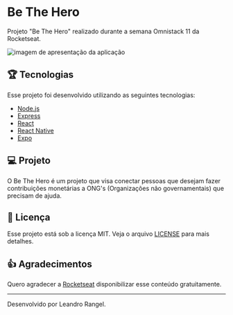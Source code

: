 # Be The Hero
Projeto "Be The Hero" realizado durante a semana Omnistack 11 da Rocketseat.

<img alt="imagem de apresentação da aplicação" 
src="https://user-images.githubusercontent.com/39461509/83700009-0300e580-a5dc-11ea-937c-cfdacacafd06.png">

## :trophy: Tecnologias

Esse projeto foi desenvolvido utilizando as seguintes tecnologias:

- [Node.js](https://nodejs.org/en/)
- [Express](https://expressjs.com/)
- [React](https://reactjs.org)
- [React Native](https://facebook.github.io/react-native/)
- [Expo](https://expo.io/)

## :computer: Projeto

O Be The Hero é um projeto que visa conectar pessoas que desejam fazer contribuições monetárias a ONG's (Organizações não governamentais) que precisam de ajuda.

## :memo: Licença

Esse projeto está sob a licença MIT. Veja o arquivo [LICENSE](LICENSE.md) para mais detalhes.

## :+1: Agradecimentos

Quero agradecer a [Rocketseat](https://github.com/Rocketseat) disponibilizar esse conteúdo gratuitamente.

---

Desenvolvido por Leandro Rangel.
